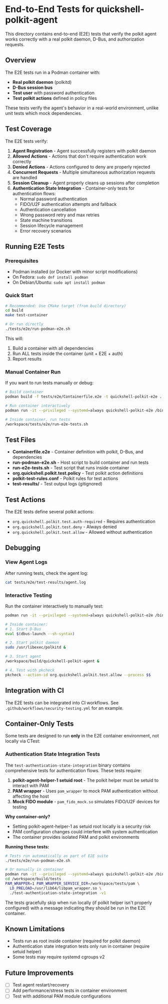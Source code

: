 # End-to-End Tests for quickshell-polkit-agent

This directory contains end-to-end (E2E) tests that verify the polkit agent works correctly with a real polkit daemon, D-Bus, and authorization requests.

## Overview

The E2E tests run in a Podman container with:
- **Real polkit daemon** (polkitd)
- **D-Bus session bus**
- **Test user** with password authentication
- **Test polkit actions** defined in policy files

These tests verify the agent's behavior in a real-world environment, unlike unit tests which mock dependencies.

## Test Coverage

The E2E tests verify:

1. **Agent Registration** - Agent successfully registers with polkit daemon
2. **Allowed Actions** - Actions that don't require authentication work correctly
3. **Denied Actions** - Actions configured to deny are properly rejected
4. **Concurrent Requests** - Multiple simultaneous authorization requests are handled
5. **Session Cleanup** - Agent properly cleans up sessions after completion
6. **Authentication State Integration** - Container-only tests for authentication flows:
   - Normal password authentication
   - FIDO/U2F authentication attempts and fallback
   - Authentication cancellation
   - Wrong password retry and max retries
   - State machine transitions
   - Session lifecycle management
   - Error recovery scenarios

## Running E2E Tests

### Prerequisites

- Podman installed (or Docker with minor script modifications)
- On Fedora: `sudo dnf install podman`
- On Debian/Ubuntu: `sudo apt install podman`

### Quick Start

```bash
# Recommended: Use CMake target (from build directory)
cd build
make test-container

# Or run directly
./tests/e2e/run-podman-e2e.sh
```

This will:
1. Build a container with all dependencies
2. Run ALL tests inside the container (unit + E2E + auth)
3. Report results

### Manual Container Run

If you want to run tests manually or debug:

```bash
# Build container
podman build -f tests/e2e/Containerfile.e2e -t quickshell-polkit-e2e .

# Run container interactively
podman run -it --privileged --systemd=always quickshell-polkit-e2e /bin/bash

# Inside container, run tests
/workspace/tests/e2e/run-e2e-tests.sh
```

## Test Files

- **Containerfile.e2e** - Container definition with polkit, D-Bus, and dependencies
- **run-podman-e2e.sh** - Host script to build container and run tests
- **run-e2e-tests.sh** - Test script that runs inside container
- **org.quickshell.polkit.test.policy** - Test polkit action definitions
- **polkit-test-rules.conf** - Polkit rules for test actions
- **test-results/** - Test output logs (gitignored)

## Test Actions

The E2E tests define several polkit actions:

- `org.quickshell.polkit.test.auth-required` - Requires authentication
- `org.quickshell.polkit.test.deny` - Always denied
- `org.quickshell.polkit.test.allow` - Allowed without authentication

## Debugging

### View Agent Logs

After running tests, check the agent log:

```bash
cat tests/e2e/test-results/agent.log
```

### Interactive Testing

Run the container interactively to manually test:

```bash
podman run -it --privileged --systemd=always quickshell-polkit-e2e /bin/bash

# Inside container:
# 1. Start D-Bus
eval $(dbus-launch --sh-syntax)

# 2. Start polkit daemon
sudo /usr/libexec/polkitd &

# 3. Start agent
/workspace/build/quickshell-polkit-agent &

# 4. Test with pkcheck
pkcheck --action-id org.quickshell.polkit.test.allow --process $$
```

## Integration with CI

The E2E tests can be integrated into CI workflows. See `.github/workflows/security-testing.yml` for an example.

## Container-Only Tests

Some tests are designed to run **only** in the E2E container environment, not locally via CTest:

### Authentication State Integration Tests

The `test-authentication-state-integration` binary contains comprehensive tests for authentication flows. These tests require:

1. **polkit-agent-helper-1 setuid root** - The polkit helper must be setuid to interact with PAM
2. **PAM wrapper** - Uses `pam_wrapper` to mock PAM authentication without affecting the host
3. **Mock FIDO module** - `pam_fido_mock.so` simulates FIDO/U2F devices for testing

**Why container-only?**
- Setting polkit-agent-helper-1 as setuid root locally is a security risk
- PAM configuration changes could interfere with system authentication
- The container provides isolated PAM and polkit environments

**Running these tests:**
```bash
# Tests run automatically as part of E2E suite
./tests/e2e/run-podman-e2e.sh

# Or manually in container
podman run -it --privileged --systemd=always quickshell-polkit-e2e /bin/bash
cd /workspace/build/tests
PAM_WRAPPER=1 PAM_WRAPPER_SERVICE_DIR=/workspace/tests/pam \
  LD_PRELOAD=/usr/lib64/libpam_wrapper.so \
  ./test-authentication-state-integration -v1
```

The tests gracefully skip when run locally (if polkit helper isn't properly configured) with a message indicating they should be run in the E2E container.

## Known Limitations

- Tests run as root inside container (required for polkit daemon)
- Authentication state integration tests only run in container (require setuid helper)
- Some tests may require systemd cgroups v2

## Future Improvements

- [ ] Test agent restart/recovery
- [ ] Add performance/stress tests in container environment
- [ ] Test with additional PAM module configurations
